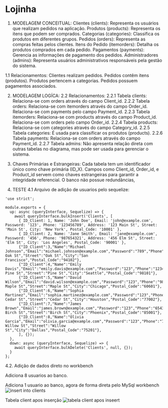 # Lojinha


1. MODELAGEM CONCEITUAL:
Clientes (clients): Representa os usuários que realizam pedidos na aplicação.
Produtos (products): Representa os itens que podem ser comprados.
Categorias (categories): Classifica os produtos em diferentes grupos.
Pedidos (orders): Representa as compras feitas pelos clientes.
Itens do Pedido (itemorders): Detalha os produtos comprados em cada pedido.
Pagamentos (payments): Gerencia as informações de pagamento dos pedidos.
Administradores (admins): Representa usuários administrativos responsáveis pela gestão do sistema.

1.1 Relacionamentos:
Clientes realizam pedidos.
Pedidos contêm itens (produtos).
Produtos pertencem a categorias.
Pedidos possuem pagamentos associados.

2. MODELAGEM LOGÍCA:
2.2 Relacionamentos:
2.2.1 Tabela clients:
  Relaciona-se com orders através do campo Client_id.
2.2.2 Tabela orders:
  Relaciona-se com itemorders através do campo Order_id.
  Relaciona-se com payments pelo campo Payment_id.
2.2.3 Tabela itemorders:
  Relaciona-se com products através do campo Product_id.
  Relaciona-se com orders pelo campo Order_id.
2.2.4 Tabela products:
  Relaciona-se com categories através do campo Category_id.
2.2.5 Tabela categories:
  É usada para classificar os produtos (products).
2.2.6 Tabela payments:
  Relaciona-se com orders através do campo Payment_id.
2.2.7 Tabela admins:
  Não apresenta relação direta com outras tabelas no diagrama, mas pode ser usada para gerenciar o sistema.


3. Chaves Primárias e Estrangeiras:
  Cada tabela tem um identificador único como chave primária (ID_X).
  Campos como Client_id, Order_id, e Product_id servem como chaves estrangeiras para garantir a integridade referencial.
  O banco não possue redundãncias,



4. TESTE
4.1 Arquivo de adição de usuarios pelo sequelize:
````
'use strict';

module.exports = {
  up: async (queryInterface, Sequelize) => {
    await queryInterface.bulkInsert('Clients', [
      { ID_Client: 1, Name: 'John Doe', Email: 'john@example.com', Password: '123', Phone: '123456789', Address: '123 Main St', Street: 'Main St', City: 'New York', Postal_Code: '10001' },
      { ID_Client: 2, Name: 'Jane Smith', Email: 'jane@example.com', Password: '456', Phone: '987654321', Address: '456 Elm St', Street: 'Elm St', City: 'Los Angeles', Postal_Code: '90001' },
      {"ID_Client":3,"Name":"Michael Johnson","Email":"michael.johnson@example.com","Password":"789","Phone":"555123456","Address":"789 Oak St","Street":"Oak St","City":"San Francisco","Postal_Code":"94102"},
      {"ID_Client":4,"Name":"Emily Davis","Email":"emily.davis@example.com","Password":"123","Phone":"123456789","Address":"123 Pine St","Street":"Pine St","City":"Seattle","Postal_Code":"98101"}, 
      {"ID_Client":5,"Name":"David Wilson","Email":"david.wilson@example.com","Password":"123","Phone":"987123654","Address":"456 Maple St","Street":"Maple St","City":"Chicago","Postal_Code":"60601"},
      {"ID_Client":6,"Name":"Sophia Martinez","Email":"sophia.martinez@example.com","Password":"123","Phone":"123987654","Address":"789 Cedar St","Street":"Cedar St","City":"Houston","Postal_Code":"77002"},
      {"ID_Client":7,"Name":"James Brown","Email":"james.brown@example.com","Password":"123","Phone":"654321987","Address":"123 Birch St","Street":"Birch St","City":"Phoenix","Postal_Code":"85001"},
      {"ID_Client":8,"Name":"Olivia Garcia","Email":"olivia.garcia@example.com","Password":"123","Phone":"789654123","Address":"456 Willow St","Street":"Willow St","City":"Dallas","Postal_Code":"75201"},
      ], {});
  },
  down: async (queryInterface, Sequelize) => {
    await queryInterface.bulkDelete('Clients', null, {});
  }
};
````

4.2. Adição de dados direto no workbench


Adiciona 8 usuarios ao banco.

Adiciona 1 usuario ao banco, agora de forma direta pelo MySql workbench
![insert into clients](https://github.com/user-attachments/assets/9ff5a96e-5c5c-41f2-93ca-4ff2f053015c)

Tabela client apos inserção
![tabela client apos inseert](https://github.com/user-attachments/assets/18068f2a-6114-47cd-a878-149c4d057497)
